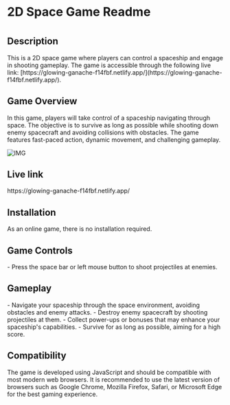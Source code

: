 <h1>2D Space Game Readme<h1>

  <h2>Description</h2>
<p>This is a 2D space game where players can control a spaceship and engage in shooting gameplay. The game is accessible through the following live link: [https://glowing-ganache-f14fbf.netlify.app/](https://glowing-ganache-f14fbf.netlify.app/).</p>

<h2>Game Overview</h2>
<p>In this game, players will take control of a spaceship navigating through space. The objective is to survive as long as possible while shooting down enemy spacecraft and avoiding collisions with obstacles. The game features fast-paced action, dynamic movement, and challenging gameplay.</p>

![IMG](https://github.com/TanishqSiva/Future.WebNet/assets/127381848/5b02d70b-6d5a-4e20-982a-e346e1e67d0d)

<h2>Live link</h2> https://glowing-ganache-f14fbf.netlify.app/
<br>
<h2>Installation</h2>
As an online game, there is no installation required.

<h2>Game Controls</h2>
 - Press the space bar or left mouse button to shoot projectiles at enemies.

  <h2>Gameplay</h2>
- Navigate your spaceship through the space environment, avoiding obstacles and enemy attacks.
- Destroy enemy spacecraft by shooting projectiles at them.
- Collect power-ups or bonuses that may enhance your spaceship's capabilities.
- Survive for as long as possible, aiming for a high score.

  <h2>Compatibility</h2>
The game is developed using JavaScript and should be compatible with most modern web browsers. It is recommended to use the latest version of browsers such as Google Chrome, Mozilla Firefox, Safari, or Microsoft Edge for the best gaming experience.

  
